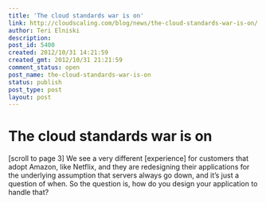 ```yaml
---
title: 'The cloud standards war is on'
link: http://cloudscaling.com/blog/news/the-cloud-standards-war-is-on/
author: Teri Elniski
description: 
post_id: 5400
created: 2012/10/31 14:21:59
created_gmt: 2012/10/31 21:21:59
comment_status: open
post_name: the-cloud-standards-war-is-on
status: publish
post_type: post
layout: post
---
```


# The cloud standards war is on

[scroll to page 3] We see a very different [experience] for customers that adopt Amazon, like Netflix, and they are redesigning their applications for the underlying assumption that servers always go down, and it’s just a question of when. So the question is, how do you design your application to handle that?